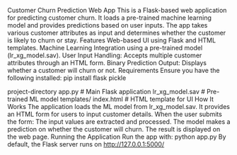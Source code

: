 Customer Churn Prediction Web App
This is a Flask-based web application for predicting customer churn. 
It loads a pre-trained machine learning model and provides predictions based on user inputs. 
The app takes various customer attributes as input and determines whether the customer is likely to churn or stay.
Features
Web-based UI using Flask and HTML templates.
Machine Learning Integration using a pre-trained model (lr_xg_model.sav).
User Input Handling: Accepts multiple customer attributes through an HTML form.
Binary Prediction Output: Displays whether a customer will churn or not.
Requirements
Ensure you have the following installed:
pip install flask pickle

project-directory
app.py                   # Main Flask application
lr_xg_model.sav          # Pre-trained ML model
templates/
index.html           # HTML template for UI
How It Works
The application loads the ML model from lr_xg_model.sav.
It provides an HTML form for users to input customer details.
When the user submits the form:
The input values are extracted and processed.
The model makes a prediction on whether the customer will churn.
The result is displayed on the web page.
Running the Application
Run the app with:
python app.py
By default, the Flask server runs on http://127.0.0.1:5000/
